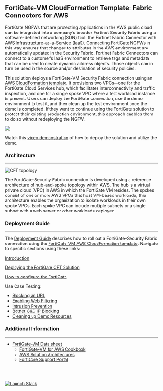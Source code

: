 ## FortiGate-VM CloudFormation Template:  Fabric Connectors for AWS

FortiGate NGFWs that are protecting applications in the AWS public cloud can be integrated into a company’s broader Fortinet Security Fabric using a software-defined networking (SDN) tool: the Fortinet Fabric Connector with AWS Infrastructure-as-a-Service (IaaS). Connecting FortiGate NGFWs in this way ensures that changes to attributes in the AWS environment are automatically updated in the Security Fabric. Fortinet Fabric Connectors can connect to a customer’s IaaS environment to retrieve tags and metadata that can be used to create dynamic address objects. Those objects can in turn be used in the source and/or destination of security policies.

This solution deploys a FortiGate-VM Security Fabric connection using an [AWS CloudFormation template](https://github.com/fortinetsolutions/AWS-CloudFormationTemplates/blob/master/SSC/CloudFormationTemplate.json). It provisions two VPCs—one for the FortiGate Cloud Services hub, which facilitates interconnectivity and traffic inspection, and one for a single spoke VPC where a test workload instance is present. Users can deploy the FortiGate connection, use the demo environment to test it, and then clean up the test environment once the demo is completed. If they want to continue using the FortiGate solution to protect their existing production environment, this approach enables them to do so without redeploying the NGFW.


![](https://raw.githubusercontent.com/fortinetsolutions/AWS-CloudFormationTemplates/master/SSC/content/deployment-steps.png)


Watch this [video demonstration](https://www.youtube.com/watch?v=ugBcxymf1s4%26feature=youtu.be) of how to deploy the solution and utilize the demo.



### Architecture
---

![](https://raw.githubusercontent.com/fortinetsolutions/AWS-CloudFormationTemplates/master/SSC/content/architecture.png "CFT topology")

The FortiGate–Security Fabric connection is developed using a reference architecture of hub-and-spoke topology within AWS. The hub is a virtual private cloud (VPC) in AWS in which the FortiGate VM resides. The spokes consist of one or more AWS VPCs that host VM-based workloads; this architecture enables the organization to isolate workloads in their own spoke VPCs. Each spoke VPC can include multiple subnets or a single subnet with a web server or other workloads deployed.


### Deployment Guide
---
The [Deployment Guide](https://www.fortinet.com/content/dam/maindam/PUBLIC/02_MARKETING/02_Collateral/DeploymentGuide/dg-fortigate-aws.pdf) describes how to roll out a FortiGate–Security Fabric connection using the [FortiGate-VM AWS CloudFormation template](https://github.com/fortinetsolutions/AWS-CloudFormationTemplates/blob/master/SSC/CloudFormationTemplate.json). Navigate to specific sections using these links:


[Introduction](https://www.fortinet.com/content/dam/maindam/PUBLIC/02_MARKETING/02_Collateral/DeploymentGuide/dg-fortigate-aws.pdf#page=5)

[Deploying the FortiGate CFT Solution](https://www.fortinet.com/content/dam/maindam/PUBLIC/02_MARKETING/02_Collateral/DeploymentGuide/dg-fortigate-aws.pdf#page=6)

[How to configure the FortiGate](https://www.fortinet.com/content/dam/maindam/PUBLIC/02_MARKETING/02_Collateral/DeploymentGuide/dg-fortigate-aws.pdf#page=24)

Use Case Testing:
 - [Blocking an URL](https://www.fortinet.com/content/dam/maindam/PUBLIC/02_MARKETING/02_Collateral/DeploymentGuide/dg-fortigate-aws.pdf#page=34)
 - [Enabling Web Filtering](https://www.fortinet.com/content/dam/maindam/PUBLIC/02_MARKETING/02_Collateral/DeploymentGuide/dg-fortigate-aws.pdf#page=39)
  - [Intrusion Prevention](https://www.fortinet.com/content/dam/maindam/PUBLIC/02_MARKETING/02_Collateral/DeploymentGuide/dg-fortigate-aws.pdf#page=44)
  - [Botnet C&C IP Blocking](https://www.fortinet.com/content/dam/maindam/PUBLIC/02_MARKETING/02_Collateral/DeploymentGuide/dg-fortigate-aws.pdf#page=51)
  - [Cleaning up Demo Resources](https://www.fortinet.com/content/dam/maindam/PUBLIC/02_MARKETING/02_Collateral/DeploymentGuide/dg-fortigate-aws.pdf#page=52)


### Additional Information
---
 - [FortiGate-VM Data sheet](https://www.fortinet.com/content/dam/fortinet/assets/data-sheets/FortiGate_VM_AWS.pdf)
    - [FortiGate-VM for AWS Cookbook](https://docs2.fortinet.com/vm/aws/fortigate/6.2/aws-cookbook/6.2.0/685891/about-fortigate-vm-for-aws)
    - [AWS Solution Architectures](https://www.fortinet.com/products/public-cloud-security/aws/usecases1.html)
    - [FortiCare Support Portal](https://support.fortinet.com/?_ga=2.5831988.6234537.1579113033-1006566595.1571781627)

<br/><br/>

<a href="https://console.aws.amazon.com/cloudformation/home?region=us-west-2#/stacks/new?stackName=fortinet-fabric-connector-aws&templateURL=https://s3-us-west-2.amazonaws.com/fortinet-aws/fabric-connector-aws.template"><img alt="Launch Stack" src="https://s3.amazonaws.com/cloudformation-examples/cloudformation-launch-stack.png"></a>
 
